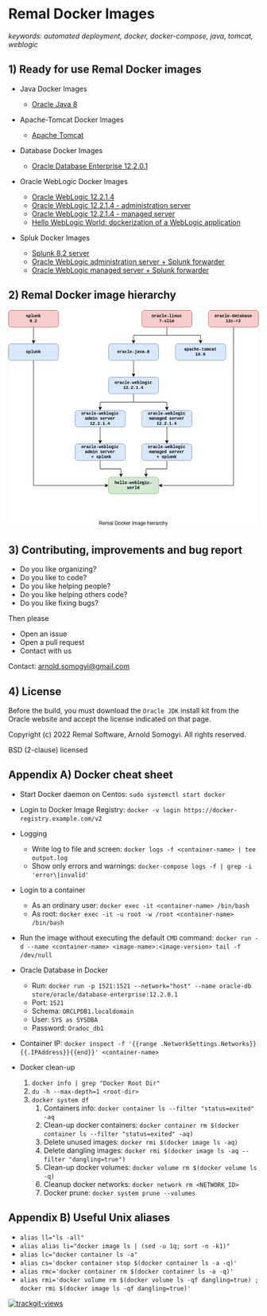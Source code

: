 # Remal Docker Images

_keywords: automated deployment, docker, docker-compose, java, tomcat, weblogic_

## 1) Ready for use Remal Docker images
* Java Docker Images
  * [Oracle Java 8](/java/oracle-java-8)


* Apache-Tomcat Docker Images
  * [Apache Tomcat](/apache-tomcat/apache-tomcat-10.0)


* Database Docker Images
    * [Oracle Database Enterprise 12.2.0.1](/database/oracle-database-enterprise-12.2.0.1)


* Oracle WebLogic Docker Images
  * [Oracle WebLogic 12.2.1.4](/oracle-weblogic/oracle-weblogic-12.2.1.4)
  * [Oracle WebLogic 12.2.1.4 - administration server](/oracle-weblogic/oracle-weblogic-12.2.1.4-admin-server)
  * [Oracle WebLogic 12.2.1.4 - managed server](/oracle-weblogic/oracle-weblogic-12.2.1.4-managed-server)
  * [Hello WebLogic World: dockerization of a WebLogic application](/oracle-weblogic/hello-weblogic-world)


* Spluk Docker Images
    * [Splunk 8.2 server](/splunk/splunk-8.2)
    * [Oracle WebLogic administration server + Splunk forwarder](/splunk/oracle-weblogic-admin-server+splunk)
    * [Oracle WebLogic managed server + Splunk forwarder](/splunk/oracle-weblogic-managed-server+splunk)

## 2) Remal Docker image hierarchy
   ![Remal Docker image hierarchy](docker-images.png)

## 3) Contributing, improvements and bug report
* Do you like organizing?
* Do you like to code?
* Do you like helping people?
* Do you like helping others code?
* Do you like fixing bugs?

Then please
* Open an issue
* Open a pull request
* Contact with us

Contact: [arnold.somogyi@gmail.com](mailto:arnold.somogyi@gmail.com)

## 4) License
Before the build, you must download the `Oracle JDK` install kit from the Oracle website and accept the license indicated on that page.

Copyright (c) 2022 Remal Software, Arnold Somogyi. All rights reserved.

BSD (2-clause) licensed

## Appendix A) Docker cheat sheet
* Start Docker daemon on Centos: `sudo systemctl start docker`


* Login to Docker Image Registry: `docker -v login https://docker-registry.example.com/v2`

  
* Logging
  * Write log to file and screen: `docker logs -f <container-name> | tee output.log`
  * Show only errors and warnings: `docker-compose logs -f | grep -i 'error\|invalid'`


* Login to a container 
  * As an ordinary user: `docker exec -it <container-name> /bin/bash`
  * As root: `docker exec -it -u root -w /root <container-name> /bin/bash`


* Run the image without executing the default `CMD` command: `docker run -d --name <container-name> <image-name>:<image-version> tail -f /dev/null`


* Oracle Database in Docker
  * Run: `docker run -p 1521:1521 --network="host" --name oracle-db store/oracle/database-enterprise:12.2.0.1`
  * Port: `1521`
  * Schema: `ORCLPDB1.localdomain`
  * User: `SYS as SYSDBA`
  * Password: `Oradoc_db1`


* Container IP: `docker inspect -f '{{range .NetworkSettings.Networks}}{{.IPAddress}}{{end}}' <container-name>`


* Docker clean-up
  1. `docker info | grep "Docker Root Dir"`
  2. `du -h --max-depth=1 <root-dir>`
  3. `docker system df`
     1. Containers info: `docker container ls --filter "status=exited" -aq` 
     2. Clean-up docker containers: `docker container rm $(docker container ls --filter "status=exited" -aq)`
     3. Delete unused images: `docker rmi $(docker image ls -aq)` 
     4. Delete dangling images: `docker rmi $(docker image ls -aq --filter "dangling=true")`
     5. Clean-up docker volumes: `docker volume rm $(docker volume ls -q)`
     6. Cleanup docker networks: `docker network rm <NETWORK_ID>`
     7. Docker prune: `docker system prune --volumes`

## Appendix B) Useful Unix aliases
* `alias ll="ls -all"`
* `alias alias li="docker image ls | (sed -u 1q; sort -n -k1)"`
* `alias lc="docker container ls -a"`
* `alias cs='docker container stop $(docker container ls -a -q)'`
* `alias rmc='docker container rm $(docker container ls -a -q)'`
* `alias rmi='docker volume rm $(docker volume ls -qf dangling=true) ; docker rmi $(docker image ls -qf dangling=true)'`

<a href="https://trackgit.com"><img src="https://us-central1-trackgit-analytics.cloudfunctions.net/token/ping/kv444g8vf7bti919dcgk" alt="trackgit-views" /></a>
